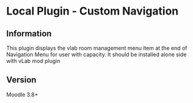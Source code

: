 Local Plugin - Custom Navigation
======================

Information
-----------

This plugin displays the vlab room management menu item at the end of Navigation Menu for user with capacity.
It should be installed alone side with vLab mod plugin

Version  
-------
Moodle 3.8+


